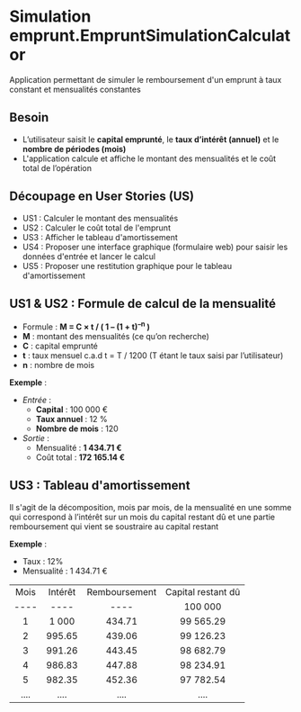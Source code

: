 # Simulation emprunt.EmpruntSimulationCalculator
Application permettant de simuler le remboursement d'un emprunt à taux constant et mensualités constantes

## Besoin
 * L’utilisateur saisit le **capital emprunté**, le **taux d’intérêt (annuel)** et le **nombre de périodes (mois)**
 * L'application calcule et affiche le montant des mensualités et le coût total de l’opération

## Découpage en User Stories (US)
 * US1 : Calculer le montant des mensualités
 * US2 : Calculer le coût total de l'emprunt
 * US3 : Afficher le tableau d'amortissement
 * US4 : Proposer une interface graphique (formulaire web) pour saisir les données d'entrée et lancer le calcul
 * US5 : Proposer une restitution graphique pour le tableau d'amortissement

## US1 & US2 : Formule de calcul de la mensualité
 * Formule : **M = C × t / ( 1 – (1 + t)<sup>–n</sup> )**
 * **M** : montant des mensualités (ce qu’on recherche)
 * **C** : capital emprunté
 * **t** : taux mensuel c.a.d t = T / 1200 (T étant le taux saisi par l’utilisateur)
 * **n** : nombre de mois

__Exemple__ :
 * _Entrée_ :
    * __Capital__ : 100 000 €
    * __Taux annuel__ : 12 %
    * __Nombre de mois__ : 120
 * _Sortie_ :
    * Mensualité : __1 434.71 €__
    * Coût total : __172 165.14 €__

## US3 : Tableau d'amortissement
Il s'agit de la décomposition, mois par mois, de la mensualité en une somme qui correspond à l’intérêt sur un mois du capital restant dû et une partie remboursement qui vient se soustraire au capital restant

__Exemple__ :
 * Taux : 12%
 * Mensualité : 1 434.71 €
<html> 
<div>
<table>
 <tr align="center">
  <td>Mois</td>
  <td>Intérêt</td>
  <td>Remboursement</td>
  <td>Capital restant dû</td>
 </tr>
 <tr align="center">
  <td>----</td>
  <td>----</td>
  <td>----</td>
  <td>100 000</td>
 </tr>
 <tr align="center">
  <td>1</td>
  <td>1 000</td>
  <td>434.71</td>
  <td>99 565.29</td>
 </tr>
 <tr align="center">
   <td>2</td>
   <td>995.65</td>
   <td>439.06</td>
   <td>99 126.23</td>
 </tr>
 <tr align="center">
   <td>3</td>
   <td>991.26</td>
   <td>443.45</td>
   <td>98 682.79</td>
 </tr>
 <tr align="center">
   <td>4</td>
   <td>986.83</td>
   <td>447.88</td>
   <td>98 234.91</td>
 </tr>
 <tr align="center">
   <td>5</td>
   <td>982.35</td>
   <td>452.36</td>
   <td>97 782.54</td>
 </tr>
  <tr align="center">
    <td>....</td>
    <td>....</td>
    <td>....</td>
    <td>....</td>
  </tr> 
</table>
</div>
</html>


  